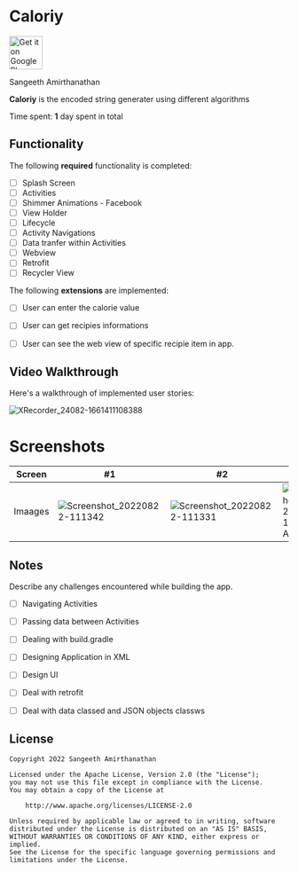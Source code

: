 # Caloriy

 <a href="https://play.google.com/store/apps/details?id=com.zasa.hashr"><img alt="Get it on Google Play" src="https://play.google.com/intl/en_us/badges/images/generic/en-play-badge.png" height=60px /></a>
 
Sangeeth Amirthanathan

**Caloriy** is the encoded string generater using different algorithms 

Time spent: **1** day spent in total

## Functionality 

The following **required** functionality is completed:

* [ ] Splash Screen
* [ ] Activities
* [ ] Shimmer Animations - Facebook
* [ ] View Holder
* [ ] Lifecycle
* [ ] Activity Navigations
* [ ] Data tranfer within Activities
* [ ] Webview
* [ ] Retrofit
* [ ] Recycler View

The following **extensions** are implemented:

* [ ] User can enter the calorie value
* [ ] User can get recipies informations 
* [ ] User can see the web view of specific recipie item in app.


## Video Walkthrough

Here's a walkthrough of implemented user stories:

![XRecorder_24082-1661411108388](https://user-images.githubusercontent.com/42418189/186598273-e5b3b49e-1271-4ab8-afa2-44018b3f1e36.gif)


# Screenshots
Screen | #1 | #2 | #3 |
--- | --- | --- | --- |
Imaages | ![Screenshot_20220822-111342](https://user-images.githubusercontent.com/42418189/185847852-657f24f3-34bf-4e35-8254-a716c61f00a3.png) | ![Screenshot_20220822-111331](https://user-images.githubusercontent.com/42418189/185848270-cd110e7e-c961-47da-bacf-35fc1609dd14.png) | ![Screenshot (Aug 24, 2022 11_00_11 AM)](https://user-images.githubusercontent.com/42418189/186337026-fc42577a-20e7-4de8-b1b7-796891e55069.png) |

## Notes

Describe any challenges encountered while building the app.

* [ ] Navigating Activities
* [ ] Passing data between Activities
* [ ] Dealing with build.gradle
* [ ] Designing Application in XML
* [ ] Design UI
* [ ] Deal with retrofit
* [ ] Deal with data classed and JSON objects classws


## License

    Copyright 2022 Sangeeth Amirthanathan

    Licensed under the Apache License, Version 2.0 (the "License");
    you may not use this file except in compliance with the License.
    You may obtain a copy of the License at

        http://www.apache.org/licenses/LICENSE-2.0

    Unless required by applicable law or agreed to in writing, software
    distributed under the License is distributed on an "AS IS" BASIS,
    WITHOUT WARRANTIES OR CONDITIONS OF ANY KIND, either express or implied.
    See the License for the specific language governing permissions and
    limitations under the License.





 
